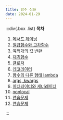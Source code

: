 ```yaml
---
title: 함수 심화
date: 2024-01-29
---
```


:::div{.box .list}
**목차**

1. [메서드 체이닝](/python/chapter12/12-1)
2. [일급함수와 고차함수](/python/chapter12/12-2)
3. [여러개의 값 반환](/python/chapter12/12-3)
4. [재귀함수](/python/chapter12/12-4)
5. [클로저](/python/chapter12/12-5)
6. [데코레이터](/python/chapter12/12-6)
7. [함수의 다른 형태 lambda](/python/chapter12/12-7)
8. [args, kwargs](/python/chapter12/12-8)
9. [이터레이터와 제너레이터](/python/chapter12/12-9)
10. [nonlocal](/python/chapter12/12-10)
11. [연습문제](/python/chapter12/12-11)
12. [연습문제](/python/chapter12/11-12)

:::
